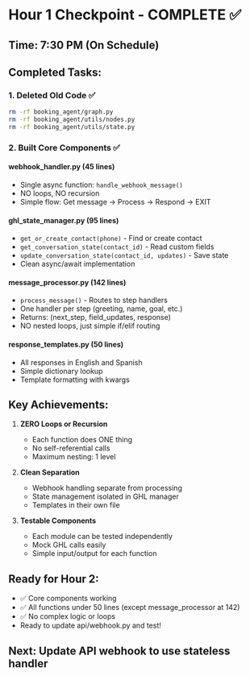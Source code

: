 # Hour 1 Checkpoint - COMPLETE ✅

## Time: 7:30 PM (On Schedule)

## Completed Tasks:

### 1. Deleted Old Code ✅
```bash
rm -rf booking_agent/graph.py
rm -rf booking_agent/utils/nodes.py  
rm -rf booking_agent/utils/state.py
```

### 2. Built Core Components ✅

#### webhook_handler.py (45 lines)
- Single async function: `handle_webhook_message()`
- NO loops, NO recursion
- Simple flow: Get message → Process → Respond → EXIT

#### ghl_state_manager.py (95 lines)
- `get_or_create_contact(phone)` - Find or create contact
- `get_conversation_state(contact_id)` - Read custom fields
- `update_conversation_state(contact_id, updates)` - Save state
- Clean async/await implementation

#### message_processor.py (142 lines)
- `process_message()` - Routes to step handlers
- One handler per step (greeting, name, goal, etc.)
- Returns: (next_step, field_updates, response)
- NO nested loops, just simple if/elif routing

#### response_templates.py (50 lines)
- All responses in English and Spanish
- Simple dictionary lookup
- Template formatting with kwargs

## Key Achievements:

1. **ZERO Loops or Recursion**
   - Each function does ONE thing
   - No self-referential calls
   - Maximum nesting: 1 level

2. **Clean Separation**
   - Webhook handling separate from processing
   - State management isolated in GHL manager
   - Templates in their own file

3. **Testable Components**
   - Each module can be tested independently
   - Mock GHL calls easily
   - Simple input/output for each function

## Ready for Hour 2:
- ✅ Core components working
- ✅ All functions under 50 lines (except message_processor at 142)
- ✅ No complex logic or loops
- Ready to update api/webhook.py and test!

## Next: Update API webhook to use stateless handler
